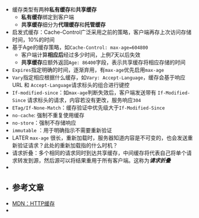 - 缓存类型有两种**私有缓存**和**共享缓存**
	- **私有缓存**绑定到客户端
	- **共享缓存**细分为**代理缓存**和**托管缓存**
- 启发式缓存：Cache-Control广泛采用之前的策略，客户端再存上次访问存储时间，10%的时间
- 基于Age的缓存策略，如`Cache-Control: max-age=604800`
	- 客户端计算**相应后**经过多少时间，上例7天以后失效
	- **共享缓存**应额外返回`Age: 86400`字段，表示共享缓存将相应存储的时间
- `Expires`指定明确的时间，逐渐弃用，有`max-age`优先启用`max-age`
- `Vary`指定相应根据什么缓存，如`Vary: Accept-Language`，缓存会基于响应 URL 和 `Accept-Language`请求标头的组合进行键控
- `If-modified-since`：如`max-age`判断失效后，客户端发送带有 `If-Modified-Since` 请求标头的请求，内容若没有更改，服务响应`304`
- `ETag/If-None-Match`：缓存验证中优先级大于`If-Modified-Since`
- `no-cache`: 强制不重复使用缓存
- `no-store`：强制不存储响应
- `immutable` ：用于明确指示不需要重新验证
- LATER `max-age` 很长，重新加载时，服务器知道内容是不可变的，也会发送重新验证请求？此处的重新加载指的什么时机？
- 请求折叠：多个相同的请求同时到达共享缓存，中间缓存将代表自己将单个请求转发到源，然后源可以将结果重用于所有客户端。这称为***请求折叠***
-
- ## 参考文章
- [MDN：HTTP缓存](https://developer.mozilla.org/zh-CN/docs/Web/HTTP/Caching)
-